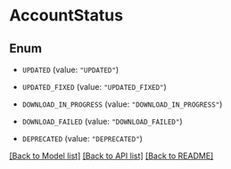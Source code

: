 # AccountStatus

## Enum


* `UPDATED` (value: `"UPDATED"`)

* `UPDATED_FIXED` (value: `"UPDATED_FIXED"`)

* `DOWNLOAD_IN_PROGRESS` (value: `"DOWNLOAD_IN_PROGRESS"`)

* `DOWNLOAD_FAILED` (value: `"DOWNLOAD_FAILED"`)

* `DEPRECATED` (value: `"DEPRECATED"`)


[[Back to Model list]](../README.md#documentation-for-models) [[Back to API list]](../README.md#documentation-for-api-endpoints) [[Back to README]](../README.md)


